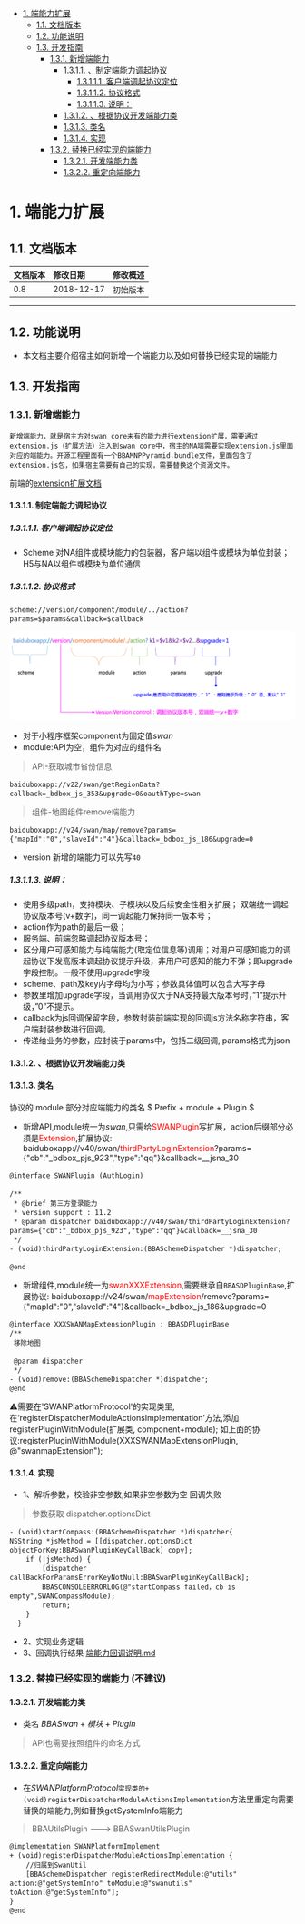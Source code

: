 
<!-- TOC -->

- [1. 端能力扩展](#1-端能力扩展)
    - [1.1. 文档版本](#11-文档版本)
    - [1.2. 功能说明](#12-功能说明)
    - [1.3. 开发指南](#13-开发指南)
        - [1.3.1. 新增端能力](#131-新增端能力)
            - [1.3.1.1. 、制定端能力调起协议](#1311-制定端能力调起协议)
                - [1.3.1.1.1. 客户端调起协议定位](#13111-客户端调起协议定位)
                - [1.3.1.1.2. 协议格式](#13112-协议格式)
                - [1.3.1.1.3. 说明：](#13113-说明)
            - [1.3.1.2. 、根据协议开发端能力类](#1312-根据协议开发端能力类)
            - [1.3.1.3. 类名](#1313-类名)
            - [1.3.1.4. 实现](#1314-实现)
        - [1.3.2. 替换已经实现的端能力](#132-替换已经实现的端能力)
            - [1.3.2.1. 开发端能力类](#1321-开发端能力类)
            - [1.3.2.2. 重定向端能力](#1322-重定向端能力)

<!-- /TOC -->

# 1. 端能力扩展

## 1.1. 文档版本

|文档版本|修改日期|修改概述|
|:--|:--|:--|
|0.8|2018-12-17|初始版本|

--------------------------
## 1.2. 功能说明
* 本文档主要介绍宿主如何新增一个端能力以及如何替换已经实现的端能力

## 1.3. 开发指南

### 1.3.1. 新增端能力

```
新增端能力，就是宿主方对swan core未有的能力进行extension扩展，需要通过extension.js（扩展方法）注入到swan core中，宿主的NA端需要实现extension.js里面对应的端能力。开源工程里面有一个BBAMNPPyramid.bundle文件，里面包含了extension.js包，如果宿主需要有自己的实现，需要替换这个资源文件。
```
前端的[extension扩展文档](http://icode.baidu.com/repos/baidu/baiduapp/host-access-docs/blob/master:source/前端swan.js接入/如何进行扩展.md)

#### 1.3.1.1. 制定端能力调起协议
##### 1.3.1.1.1. 客户端调起协议定位
* Scheme 对NA组件或模块能力的包装器，客户端以组件或模块为单位封装；H5与NA以组件或模块为单位通信

##### 1.3.1.1.2. 协议格式

```
scheme://version/component/module/../action?params=$params&callback=$callback
```
![](media/15450289663434.png)

* 对于小程序框架component为固定值$swan$
* module:API为空，组件为对应的组件名

> API-获取城市省份信息

```
baiduboxapp://v22/swan/getRegionData?callback=_bdbox_js_353&upgrade=0&oauthType=swan
```
> 组件-地图组件remove端能力

```
baiduboxapp://v24/swan/map/remove?params={"mapId":"0","slaveId":"4"}&callback=_bdbox_js_186&upgrade=0
```
* version
  新增的端能力可以先写`40`
##### 1.3.1.1.3. 说明：

* 使用多级path，支持模块、子模块以及后续安全性相关扩展；
双端统一调起协议版本号(v+数字)，同一调起能力保持同一版本号；
* action作为path的最后一级；
* 服务端、前端忽略调起协议版本号；
* 区分用户可感知能力与纯端能力(取定位信息等)调用；对用户可感知能力的调起协议下发高版本调起协议提示升级，非用户可感知的能力不弹；即upgrade字段控制。一般不使用upgrade字段
* scheme、path及key内字母均为小写；参数具体值可以包含大写字母
* 参数里增加upgrade字段，当调用协议大于NA支持最大版本号时，”1”提示升级，”0”不提示。
* callback为js回调保留字段，参数封装前端实现的回调js方法名称字符串，客户端封装参数进行回调。
* 传递给业务的参数，应封装于params中，包括二级回调, params格式为json

#### 1.3.1.2. 、根据协议开发端能力类
#### 1.3.1.3. 类名
协议的 module 部分对应端能力的类名 $ Prefix + module + Plugin $

* 新增API,module统一为$swan$,只需给<font color=red>SWANPlugin</font>写扩展，action后缀部分必须是<font color=red>Extension</font>,扩展协议: baiduboxapp://v40/swan/<font color=red>thirdPartyLoginExtension</font>?params={"cb":"_bdbox_pjs_923","type":"qq"}&callback=__jsna_30

```
@interface SWANPlugin (AuthLogin)

/**
 * @brief 第三方登录能力 
 * version support : 11.2
 * @param dispatcher baiduboxapp://v40/swan/thirdPartyLoginExtension?params={"cb":"_bdbox_pjs_923","type":"qq"}&callback=__jsna_30
 */
- (void)thirdPartyLoginExtension:(BBASchemeDispatcher *)dispatcher;

@end

``` 
* 新增组件,module统一为<font color=red>swanXXXExtension</font>,需要继承自`BBASDPluginBase`,扩展协议: baiduboxapp://v24/swan/<font color=red>mapExtension</font>/remove?params={"mapId":"0","slaveId":"4"}&callback=_bdbox_js_186&upgrade=0


```
@interface XXXSWANMapExtensionPlugin : BBASDPluginBase
/**
 移除地图

 @param dispatcher
 */
- (void)remove:(BBASchemeDispatcher *)dispatcher;
@end

```
⚠️需要在'SWANPlatformProtocol'的实现类里,在‘registerDispatcherModuleActionsImplementation’方法,添加registerPluginWithModule(扩展类, component+module); 如上面的协议:registerPluginWithModule(XXXSWANMapExtensionPlugin, @"swanmapExtension");

#### 1.3.1.4. 实现
* 1、解析参数，校验非空参数,如果非空参数为空 回调失败

> 参数获取 dispatcher.optionsDict

```
- (void)startCompass:(BBASchemeDispatcher *)dispatcher{
NSString *jsMethod = [[dispatcher.optionsDict objectForKey:BBASwanPluginKeyCallBack] copy];
    if (!jsMethod) {
        [dispatcher callBackForParamsErrorKeyNotNull:BBASwanPluginKeyCallBack];
        BBASCONSOLEERRORLOG(@"startCompass failed，cb is empty",SWANCompassModule);
        return;
    }
  }  
```
* 2、实现业务逻辑
* 3、回调执行结果 [端能力回调说明.md](../需要接入方实现的功能/端能力回调说明.md)

### 1.3.2. 替换已经实现的端能力 (不建议)
#### 1.3.2.1. 开发端能力类
* 类名 $BBASwan+模块+Plugin$

> API也需要按照组件的命名方式

#### 1.3.2.2. 重定向端能力 
* 在$SWANPlatformProtocol$`实现类的+ (void)registerDispatcherModuleActionsImplementation`方法里重定向需要替换的端能力,例如替换getSystemInfo端能力

> BBAUtilsPlugin ---> BBASwanUtilsPlugin

```
@implementation SWANPlatformImplement
+ (void)registerDispatcherModuleActionsImplementation {
    //归属到SwanUtil
    [BBASchemeDispatcher registerRedirectModule:@"utils" action:@"getSystemInfo" toModule:@"swanutils" toAction:@"getSystemInfo"];
}
@end
```


